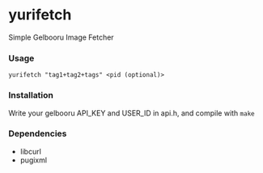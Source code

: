 # yurifetch
Simple Gelbooru Image Fetcher

### Usage
```yurifetch "tag1+tag2+tags" <pid (optional)>```

### Installation
Write your gelbooru API_KEY and USER_ID in api.h, and compile with ``make``

### Dependencies
- libcurl
- pugixml
